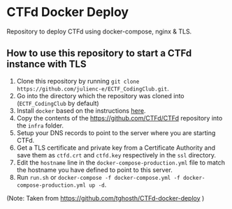 # CTFd Docker Deploy
Repository to deploy CTFd using docker-compose, nginx & TLS.

## How to use this repository to start a CTFd instance with TLS

1. Clone this repository by running `git clone https://github.com/julienc-e/ECTF_CodingClub.git`.
2. Go into the directory which the repository was cloned into (`ECTF_CodingClub` by default)
3. Install `docker` based on the instructions [here](https://docs.docker.com/install/).
4. Copy the contents of the https://github.com/CTFd/CTFd repository into the `infra` folder.
5. Setup your DNS records to point to the server where you are starting CTFd.
6. Get a TLS certificate and private key from a Certificate Authority and save them as `ctfd.crt` and `ctfd.key` respectively in the `ssl` directory.
7. Edit the `hostname` line in the `docker-compose-production.yml` file to match the hostname you have defined to point to this server.
8. Run `run.sh` or `docker-compose -f docker-compose.yml -f docker-compose-production.yml up -d`.

(Note: Taken from https://github.com/tghosth/CTFd-docker-deploy )
